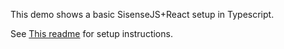 This demo shows a basic SisenseJS+React setup in Typescript.

See [This readme](../readme.md) for setup instructions.
